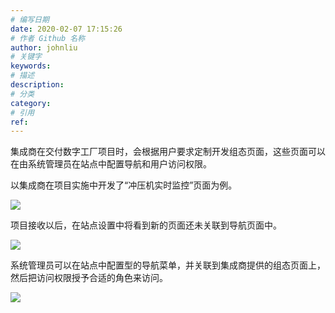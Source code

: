 ```yaml
---
# 编写日期
date: 2020-02-07 17:15:26
# 作者 Github 名称
author: johnliu
# 关键字
keywords:
# 描述
description:
# 分类
category: 
# 引用
ref:
---
```


集成商在交付数字工厂项目时，会根据用户要求定制开发组态页面，这些页面可以在由系统管理员在站点中配置导航和用户访问权限。

以集成商在项目实施中开发了“冲压机实时监控”页面为例。

![](https://static-aliyun-doc.oss-cn-hangzhou.aliyuncs.com/assets/img/zh-CN/8280779851/p53532.png)

项目接收以后，在站点设置中将看到新的页面还未关联到导航页面中。

![](https://static-aliyun-doc.oss-cn-hangzhou.aliyuncs.com/assets/img/zh-CN/9280779851/p53534.png)

系统管理员可以在站点中配置型的导航菜单，并关联到集成商提供的组态页面上，然后把访问权限授予合适的角色来访问。

![](https://static-aliyun-doc.oss-cn-hangzhou.aliyuncs.com/assets/img/zh-CN/9280779851/p53536.png)
